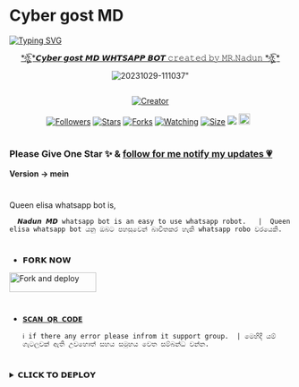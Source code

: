 # Cyber gost MD

[![Typing SVG](https://readme-typing-svg.demolab.com?font=Fira+Code&pause=1000&width=435&lines=Welcome+to+Cyber+Gost+MD+Whatsap+bot+;Create+by+Mr+Nadun)](https://git.io/typing-svg)

<p align="center"> 
<u>*ঔৣ͜͡҉
*𝘾𝙮𝙗𝙚𝙧 𝙜𝙤𝙨𝙩 𝙈𝘿 𝙒𝙃𝙏𝙎𝘼𝙋𝙋 𝘽𝙊𝙏 𝚌𝚛𝚎𝚊𝚝𝚎𝚍 𝚋𝚢 𝙼𝚁.𝙽𝚊𝚍𝚞𝚗 *ঔৣ͜͡҉
*</u>
</p>
<p align="center">
<img src="https://i.ibb.co/zhLzPxj/20231029-111037.png" alt="20231029-111037" border="0"></a>"
</p>
<p align="center">
  <a href="#"><img src="http://readme-typing-svg.herokuapp.com?color=d1fa02&center=true&vCenter=true&multiline=false&lines=Cyber+gost+MD+whatsapp+Bot" alt="">
</p>
<p align="center">
<a href="#"><img title="Creator" src="https://img.shields.io/badge/Creator-Mrnadun-red.svg?style=for-the-badge&logo=github"></a>
</p>
<p align="center">
<a href="https://github.com/Nadunsl?tab=followers"><img title="Followers" src="https://img.shields.io/github/followers/AlipBot?color=green&style=flat-square"></a>
<a href="https://github.com/Nadunsl/Cyber-gost-MD/stargazers/"><img title="Stars" src="https://img.shields.io/github/stars/Nadunsl/Cyber-gost-MD/?color=white&style=flat-square"></a>
<a href="https://github.com/Nadunsl/Cyber-gost-MD//network/members"><img title="Forks" src="https://img.shields.io/github/forks/Nadunsl/Cyber-gost-MD/?color=yellow&style=flat-square"></a>
<a href="https://github.com/Nadunsl/Cyber-gost-MD//watchers"><img title="Watching" src="https://img.shields.io/github/watchers/Nadunsl/Cyber-gost-MD/?label=Watchers&color=red&style=flat-square"></a>
<a href="https://github.com/Nadunsl/Cyber-gost-MD//"><img title="Size" src="https://img.shields.io/github/repo-size/AlipBot/Api-Alpis?style=flat-square&color=darkred"></a>
<a href="https://hits.seeyoufarm.com"><img src="https://hits.seeyoufarm.com/api/count/incr/badge.svg?url=https://github.com/Nadunsl/Cyber-gost-MD//%2Fhit-counter&count_bg=%2379C83D&title_bg=%23555555&icon=probot.svg&icon_color=%2304FF00&title=hits&edge_flat=false"/></a>
<a href="https://github.com/Nadunsl/Cyber-gost-MD//graphs/commit-activity"><img height="20" src="https://img.shields.io/badge/Maintained-No-red.svg"></a>&nbsp;&nbsp;
</p>


# 

### Please Give One Star ✨ & [follow for me notify my updates 💗](https://github.com/Nadunsl)
<b>Version -> mein</b>
# 
Queen elisa whatsapp bot is,

      𝙉𝙖𝙙𝙪𝙣 𝙈𝘿 whatsapp bot is an easy to use whatsapp robot.   |  Queen elisa whatsapp bot යනු ඔබට පහසුවෙන් බාවිතකර හැකි whatsapp robo වරයෙකි.

# 
* 𝗙𝗢𝗥𝗞 𝗡𝗢𝗪

<p align="left">
<a href="https://github.com/DarkMakerofc/Queen-Elisa-MD-V2/fork"><img align="center" src="https://telegra.ph/file/3514997e86c4bb12d8f67.png" alt="Fork and deploy" height="35" width="155" /></a>

# 

* [`𝗦𝗖𝗔𝗡 𝗤𝗥 𝗖𝗢𝗗𝗘`](https://replit.com/@MRNima/QUEEN-ELISA-MULTIAUTH-QR-SCANER)

      ℹ️ if there any error please infrom it support group.  | මෙහිදී යම් ගැටලුවක් ඇති උවහොත් සහය සමූහය වෙත සම්බන්ධ වන්න.
# 

<details>
<summary>𝗖𝗟𝗜𝗖𝗞 𝗧𝗢 𝗗𝗘𝗣𝗟𝗢𝗬</summary>



## [`Deploy කරන්න දන්නෙ නැත්තම් ගෘප් එකට ජොයින් වෙන්න´]
  ##* [Nadun MD Whatsapp BOT official group ](https://chat.whatsapp.com/K0QjxaWwRdFCByYMYW9rxi)
  

   
   
   
# 
#
+ DEPLOY STEPS
# 
1. Fork This Repository 
2. Update [settings.js]()
3. Uplode creds.json file to sessions folder
4. Make acount on your host
5. Connect Your Repository to your web host site

# 
# 
### [ DEPLY ON TERMUX ]
 ```   
apt update
apt upgrade
pkg update && pkg upgrade
pkg install bash
pkg install libwebp
pkg install git -y
pkg install nodejs -y 
pkg install ffmpeg -y 
pkg install wget
pkg install imagemagick -y
git clone https://github.com/Nadunsl/Cyber-gost-MD
cd Cyber-gost-MD
npm install
npm start
```
<details>
<summary>✅ New Updates</summary>

• Fix Youtube video and song not download error. 


<p>
</details>
<details>
<summary>ℹ️ How To Update </summary>
<p>
</details>
<details>
<summary>🌐 Support For Deploy </summary>
<p>
</details>
THANAKS FOR USNING Cyber gost MD 👻🤖

* [🧑‍💻 Join Queen Elisa Support Group 🧑‍💻](https://t.me/+Fc2vyKYBjFk3ZWZl)

* [🦄 Join Public Group 🦄](https://chat.whatsapp.com/BbIpvkRD4qP6xKckb8cpT0)

     
       ⚠️ We are not responsible for any inconvenience caused by your mistakes!   | ඔබගේ අත්වැරදීම් නිසා සිදුවන අපහසුතාවයන් සඳහා අප වගකිවයනු නොලැබේ !

  
  #### ```TOTAL PROFILE VIEWS 🧚```
![Visitor Count](https://profile-counter.glitch.me/Nadunsl/count.svg)

<h1>💗</h1> 
<b>Thanks For</b> -

  thanks for helps 💖

 ## [ WHATSAPP GROUPS ](https://github.com/DarkMakerofc/groups#README.md)
